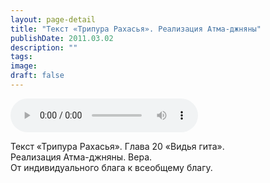 ```yaml
---
layout: page-detail
title: "Текст «Трипура Рахасья». Реализация Атма-джняны"
publishDate: 2011.03.02
description: ""
tags:
image:
draft: false
---
```


<audio title="2011.03.02 - Текст «Трипура Рахасья». Реализация Атма-джняны.mp3" src="https://filer-api.advayta.org/v1.0/public/files/72846" controls=""></audio>

 Текст «Трипура Рахасья». Глава 20 «Видья гита».  
 Реализация Атма-джняны. Вера.  
 От индивидуального блага к всеобщему благу.  

  
